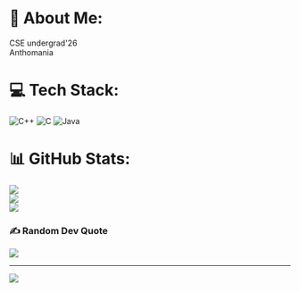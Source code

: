 # 💫 About Me:
 CSE undergrad'26<br>Anthomania<br>


# 💻 Tech Stack:
![C++](https://img.shields.io/badge/c++-%2300599C.svg?style=for-the-badge&logo=c%2B%2B&logoColor=white) ![C](https://img.shields.io/badge/c-%2300599C.svg?style=for-the-badge&logo=c&logoColor=white) ![Java](https://img.shields.io/badge/java-%23ED8B00.svg?style=for-the-badge&logo=java&logoColor=white)
# 📊 GitHub Stats:
![](https://github-readme-stats.vercel.app/api?username=Rosys2763&theme=nightowl&hide_border=false&include_all_commits=false&count_private=false)<br/>
![](https://github-readme-streak-stats.herokuapp.com/?user=Rosys2763&theme=nightowl&hide_border=false)<br/>
![](https://github-readme-stats.vercel.app/api/top-langs/?username=Rosys2763&theme=nightowl&hide_border=false&include_all_commits=false&count_private=false&layout=compact)

### ✍️ Random Dev Quote
![](https://quotes-github-readme.vercel.app/api?type=horizontal&theme=radical)

---
[![](https://visitcount.itsvg.in/api?id=Rosys2763&icon=9&color=5)](https://visitcount.itsvg.in)

<!-- Proudly created with GPRM ( https://gprm.itsvg.in ) -->
